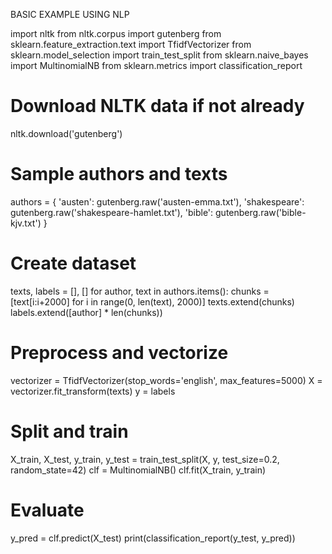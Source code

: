 BASIC EXAMPLE USING NLP

import nltk
from nltk.corpus import gutenberg
from sklearn.feature_extraction.text import TfidfVectorizer
from sklearn.model_selection import train_test_split
from sklearn.naive_bayes import MultinomialNB
from sklearn.metrics import classification_report

# Download NLTK data if not already
nltk.download('gutenberg')

# Sample authors and texts
authors = {
    'austen': gutenberg.raw('austen-emma.txt'),
    'shakespeare': gutenberg.raw('shakespeare-hamlet.txt'),
    'bible': gutenberg.raw('bible-kjv.txt')
}

# Create dataset
texts, labels = [], []
for author, text in authors.items():
    chunks = [text[i:i+2000] for i in range(0, len(text), 2000)]
    texts.extend(chunks)
    labels.extend([author] * len(chunks))

# Preprocess and vectorize
vectorizer = TfidfVectorizer(stop_words='english', max_features=5000)
X = vectorizer.fit_transform(texts)
y = labels

# Split and train
X_train, X_test, y_train, y_test = train_test_split(X, y, test_size=0.2, random_state=42)
clf = MultinomialNB()
clf.fit(X_train, y_train)

# Evaluate
y_pred = clf.predict(X_test)
print(classification_report(y_test, y_pred))
